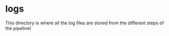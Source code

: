 # logs

This directory is where all the log files are stored from the different steps of the pipeline!